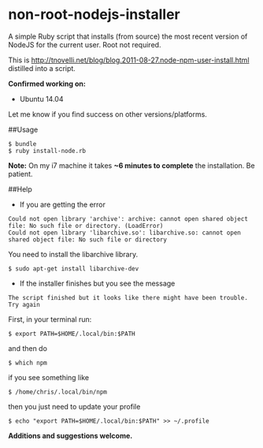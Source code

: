 non-root-nodejs-installer
=========================

A simple Ruby script that installs (from source) the most recent version of NodeJS for the current user. Root not required.

This is http://tnovelli.net/blog/blog.2011-08-27.node-npm-user-install.html distilled into a script. 

**Confirmed working on:**
* Ubuntu 14.04

Let me know if you find success on other versions/platforms.

##Usage


```
$ bundle
$ ruby install-node.rb
```

**Note:**
On my i7 machine it takes **~6 minutes to complete** the installation.
Be patient.


##Help

* If you are getting the error

```
Could not open library 'archive': archive: cannot open shared object file: No such file or directory. (LoadError)
Could not open library 'libarchive.so': libarchive.so: cannot open shared object file: No such file or directory
```

You need to install the libarchive library.

```
$ sudo apt-get install libarchive-dev
```

* If the installer finishes but you see the message

```
The script finished but it looks like there might have been trouble. Try again
```

First, in your terminal run:
```
$ export PATH=$HOME/.local/bin:$PATH
```

and then do
```
$ which npm
```

if you see something like

```
$ /home/chris/.local/bin/npm
```

then you just need to update your profile

```
$ echo "export PATH=$HOME/.local/bin:$PATH" >> ~/.profile
```


**Additions and suggestions welcome.**
